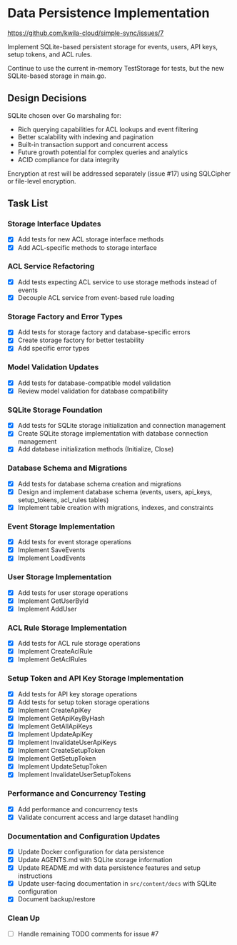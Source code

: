 # Data Persistence Implementation

https://github.com/kwila-cloud/simple-sync/issues/7

Implement SQLite-based persistent storage for events, users, API keys, setup tokens, and ACL rules.

Continue to use the current in-memory TestStorage for tests, but the new SQLite-based storage in main.go.

## Design Decisions

SQLite chosen over Go marshaling for:
- Rich querying capabilities for ACL lookups and event filtering
- Better scalability with indexing and pagination
- Built-in transaction support and concurrent access
- Future growth potential for complex queries and analytics
- ACID compliance for data integrity

Encryption at rest will be addressed separately (issue #17) using SQLCipher or file-level encryption.

## Task List

### Storage Interface Updates
- [x] Add tests for new ACL storage interface methods
- [x] Add ACL-specific methods to storage interface

### ACL Service Refactoring  
- [x] Add tests expecting ACL service to use storage methods instead of events
- [x] Decouple ACL service from event-based rule loading

### Storage Factory and Error Types
- [x] Add tests for storage factory and database-specific errors
- [x] Create storage factory for better testability
- [x] Add specific error types

### Model Validation Updates
- [x] Add tests for database-compatible model validation
- [x] Review model validation for database compatibility

### SQLite Storage Foundation
- [x] Add tests for SQLite storage initialization and connection management
- [x] Create SQLite storage implementation with database connection management
- [x] Add database initialization methods (Initialize, Close)

### Database Schema and Migrations
- [x] Add tests for database schema creation and migrations
- [x] Design and implement database schema (events, users, api_keys, setup_tokens, acl_rules tables)
- [x] Implement table creation with migrations, indexes, and constraints

### Event Storage Implementation
- [x] Add tests for event storage operations
- [x] Implement SaveEvents
- [x] Implement LoadEvents

### User Storage Implementation
- [x] Add tests for user storage operations
- [x] Implement GetUserById
- [x] Implement AddUser

### ACL Rule Storage Implementation
- [x] Add tests for ACL rule storage operations
- [x] Implement CreateAclRule
- [x] Implement GetAclRules

### Setup Token and API Key Storage Implementation
- [x] Add tests for API key storage operations
- [x] Add tests for setup token storage operations
- [x] Implement CreateApiKey
- [x] Implement GetApiKeyByHash
- [x] Implement GetAllApiKeys
- [x] Implement UpdateApiKey
- [x] Implement InvalidateUserApiKeys
- [x] Implement CreateSetupToken
- [x] Implement GetSetupToken
- [x] Implement UpdateSetupToken
- [x] Implement InvalidateUserSetupTokens

### Performance and Concurrency Testing
- [x] Add performance and concurrency tests
- [x] Validate concurrent access and large dataset handling

### Documentation and Configuration Updates
- [x] Update Docker configuration for data persistence
- [x] Update AGENTS.md with SQLite storage information
- [x] Update README.md with data persistence features and setup instructions
- [x] Update user-facing documentation in `src/content/docs` with SQLite configuration
- [x] Document backup/restore

### Clean Up
- [ ] Handle remaining TODO comments for issue #7
